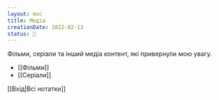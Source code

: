 ```yaml
---
layout: moc
title: Медіа
creationDate: 2022-02-13
status: 🌱
---
```

Фільми, серіали та інший медіа контент, які привернули мою увагу.

- [[Фільми]]
- [[Серіали]]

[[Вхід|Всі нотатки]]
